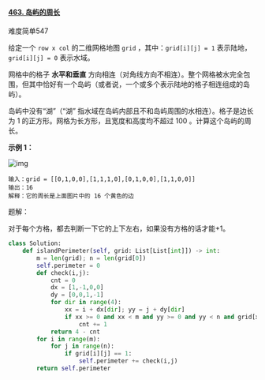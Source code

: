 #### [463. 岛屿的周长](https://leetcode.cn/problems/island-perimeter/)

难度简单547

给定一个 `row x col` 的二维网格地图 `grid` ，其中：`grid[i][j] = 1` 表示陆地， `grid[i][j] = 0` 表示水域。

网格中的格子 **水平和垂直** 方向相连（对角线方向不相连）。整个网格被水完全包围，但其中恰好有一个岛屿（或者说，一个或多个表示陆地的格子相连组成的岛屿）。

岛屿中没有“湖”（“湖” 指水域在岛屿内部且不和岛屿周围的水相连）。格子是边长为 1 的正方形。网格为长方形，且宽度和高度均不超过 100 。计算这个岛屿的周长。

 

**示例 1：**

![img](https://assets.leetcode-cn.com/aliyun-lc-upload/uploads/2018/10/12/island.png)

```
输入：grid = [[0,1,0,0],[1,1,1,0],[0,1,0,0],[1,1,0,0]]
输出：16
解释：它的周长是上面图片中的 16 个黄色的边
```

题解：

对于每个方格，都去判断一下它的上下左右，如果没有方格的话才能+1。

```python
class Solution:
    def islandPerimeter(self, grid: List[List[int]]) -> int:
        m = len(grid); n = len(grid[0])
        self.perimeter = 0
        def check(i,j):
            cnt = 0
            dx = [1,-1,0,0]
            dy = [0,0,1,-1]
            for dir in range(4):
                xx = i + dx[dir]; yy = j + dy[dir]
                if xx >= 0 and xx < m and yy >= 0 and yy < n and grid[xx][yy] == 1:
                    cnt += 1
            return 4 - cnt 
        for i in range(m):
            for j in range(n):
                if grid[i][j] == 1:
                    self.perimeter += check(i,j)
        return self.perimeter
```

